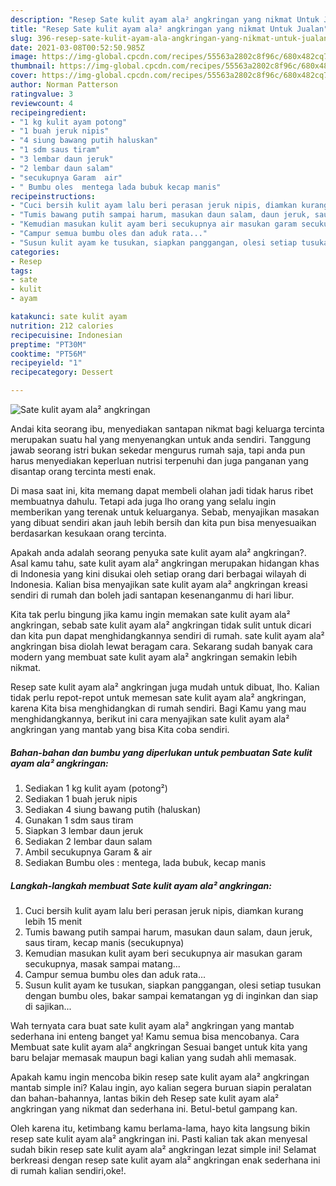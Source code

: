 ```yaml
---
description: "Resep Sate kulit ayam ala² angkringan yang nikmat Untuk Jualan"
title: "Resep Sate kulit ayam ala² angkringan yang nikmat Untuk Jualan"
slug: 396-resep-sate-kulit-ayam-ala-angkringan-yang-nikmat-untuk-jualan
date: 2021-03-08T00:52:50.985Z
image: https://img-global.cpcdn.com/recipes/55563a2802c8f96c/680x482cq70/sate-kulit-ayam-ala-angkringan-foto-resep-utama.jpg
thumbnail: https://img-global.cpcdn.com/recipes/55563a2802c8f96c/680x482cq70/sate-kulit-ayam-ala-angkringan-foto-resep-utama.jpg
cover: https://img-global.cpcdn.com/recipes/55563a2802c8f96c/680x482cq70/sate-kulit-ayam-ala-angkringan-foto-resep-utama.jpg
author: Norman Patterson
ratingvalue: 3
reviewcount: 4
recipeingredient:
- "1 kg kulit ayam potong"
- "1 buah jeruk nipis"
- "4 siung bawang putih haluskan"
- "1 sdm saus tiram"
- "3 lembar daun jeruk"
- "2 lembar daun salam"
- "secukupnya Garam  air"
- " Bumbu oles  mentega lada bubuk kecap manis"
recipeinstructions:
- "Cuci bersih kulit ayam lalu beri perasan jeruk nipis, diamkan kurang lebih 15 menit"
- "Tumis bawang putih sampai harum, masukan daun salam, daun jeruk, saus tiram, kecap manis (secukupnya)"
- "Kemudian masukan kulit ayam beri secukupnya air masukan garam secukupnya, masak sampai matang..."
- "Campur semua bumbu oles dan aduk rata..."
- "Susun kulit ayam ke tusukan, siapkan panggangan, olesi setiap tusukan dengan bumbu oles, bakar sampai kematangan yg di inginkan dan siap di sajikan..."
categories:
- Resep
tags:
- sate
- kulit
- ayam

katakunci: sate kulit ayam 
nutrition: 212 calories
recipecuisine: Indonesian
preptime: "PT30M"
cooktime: "PT56M"
recipeyield: "1"
recipecategory: Dessert

---
```



![Sate kulit ayam ala² angkringan](https://img-global.cpcdn.com/recipes/55563a2802c8f96c/680x482cq70/sate-kulit-ayam-ala-angkringan-foto-resep-utama.jpg)

Andai kita seorang ibu, menyediakan santapan nikmat bagi keluarga tercinta merupakan suatu hal yang menyenangkan untuk anda sendiri. Tanggung jawab seorang istri bukan sekedar mengurus rumah saja, tapi anda pun harus menyediakan keperluan nutrisi terpenuhi dan juga panganan yang disantap orang tercinta mesti enak.

Di masa  saat ini, kita memang dapat membeli olahan jadi tidak harus ribet membuatnya dahulu. Tetapi ada juga lho orang yang selalu ingin memberikan yang terenak untuk keluarganya. Sebab, menyajikan masakan yang dibuat sendiri akan jauh lebih bersih dan kita pun bisa menyesuaikan berdasarkan kesukaan orang tercinta. 



Apakah anda adalah seorang penyuka sate kulit ayam ala² angkringan?. Asal kamu tahu, sate kulit ayam ala² angkringan merupakan hidangan khas di Indonesia yang kini disukai oleh setiap orang dari berbagai wilayah di Indonesia. Kalian bisa menyajikan sate kulit ayam ala² angkringan kreasi sendiri di rumah dan boleh jadi santapan kesenanganmu di hari libur.

Kita tak perlu bingung jika kamu ingin memakan sate kulit ayam ala² angkringan, sebab sate kulit ayam ala² angkringan tidak sulit untuk dicari dan kita pun dapat menghidangkannya sendiri di rumah. sate kulit ayam ala² angkringan bisa diolah lewat beragam cara. Sekarang sudah banyak cara modern yang membuat sate kulit ayam ala² angkringan semakin lebih nikmat.

Resep sate kulit ayam ala² angkringan juga mudah untuk dibuat, lho. Kalian tidak perlu repot-repot untuk memesan sate kulit ayam ala² angkringan, karena Kita bisa menghidangkan di rumah sendiri. Bagi Kamu yang mau menghidangkannya, berikut ini cara menyajikan sate kulit ayam ala² angkringan yang mantab yang bisa Kita coba sendiri.

<!--inarticleads1-->

##### Bahan-bahan dan bumbu yang diperlukan untuk pembuatan Sate kulit ayam ala² angkringan:

1. Sediakan 1 kg kulit ayam (potong²)
1. Sediakan 1 buah jeruk nipis
1. Sediakan 4 siung bawang putih (haluskan)
1. Gunakan 1 sdm saus tiram
1. Siapkan 3 lembar daun jeruk
1. Sediakan 2 lembar daun salam
1. Ambil secukupnya Garam &amp; air
1. Sediakan  Bumbu oles : mentega, lada bubuk, kecap manis




<!--inarticleads2-->

##### Langkah-langkah membuat Sate kulit ayam ala² angkringan:

1. Cuci bersih kulit ayam lalu beri perasan jeruk nipis, diamkan kurang lebih 15 menit
1. Tumis bawang putih sampai harum, masukan daun salam, daun jeruk, saus tiram, kecap manis (secukupnya)
1. Kemudian masukan kulit ayam beri secukupnya air masukan garam secukupnya, masak sampai matang...
1. Campur semua bumbu oles dan aduk rata...
1. Susun kulit ayam ke tusukan, siapkan panggangan, olesi setiap tusukan dengan bumbu oles, bakar sampai kematangan yg di inginkan dan siap di sajikan...




Wah ternyata cara buat sate kulit ayam ala² angkringan yang mantab sederhana ini enteng banget ya! Kamu semua bisa mencobanya. Cara Membuat sate kulit ayam ala² angkringan Sesuai banget untuk kita yang baru belajar memasak maupun bagi kalian yang sudah ahli memasak.

Apakah kamu ingin mencoba bikin resep sate kulit ayam ala² angkringan mantab simple ini? Kalau ingin, ayo kalian segera buruan siapin peralatan dan bahan-bahannya, lantas bikin deh Resep sate kulit ayam ala² angkringan yang nikmat dan sederhana ini. Betul-betul gampang kan. 

Oleh karena itu, ketimbang kamu berlama-lama, hayo kita langsung bikin resep sate kulit ayam ala² angkringan ini. Pasti kalian tak akan menyesal sudah bikin resep sate kulit ayam ala² angkringan lezat simple ini! Selamat berkreasi dengan resep sate kulit ayam ala² angkringan enak sederhana ini di rumah kalian sendiri,oke!.

